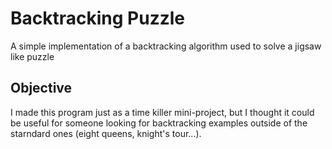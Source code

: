 # Backtracking Puzzle

A simple implementation of a backtracking algorithm used to solve a jigsaw like puzzle

## Objective

I made this program just as a time killer mini-project, but I thought it could be useful for someone looking for backtracking examples outside of the starndard ones (eight queens, knight's tour...).
